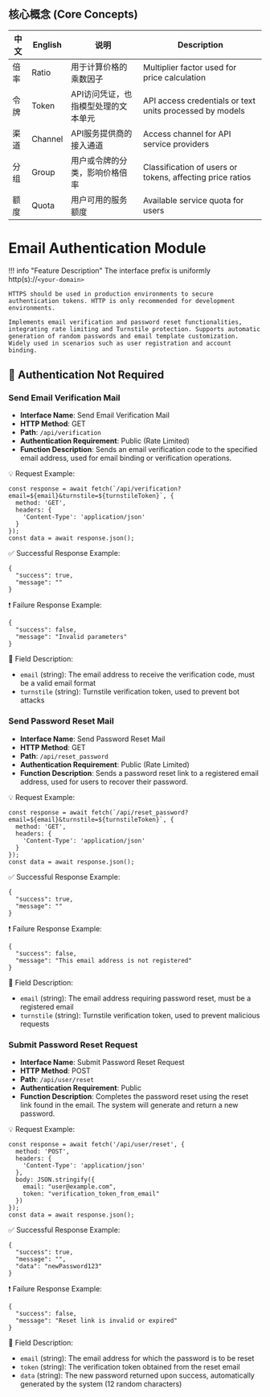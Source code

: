 ## 核心概念 (Core Concepts)

| 中文 | English | 说明 | Description |
|------|---------|------|-------------|
| 倍率 | Ratio | 用于计算价格的乘数因子 | Multiplier factor used for price calculation |
| 令牌 | Token | API访问凭证，也指模型处理的文本单元 | API access credentials or text units processed by models |
| 渠道 | Channel | API服务提供商的接入通道 | Access channel for API service providers |
| 分组 | Group | 用户或令牌的分类，影响价格倍率 | Classification of users or tokens, affecting price ratios |
| 额度 | Quota | 用户可用的服务额度 | Available service quota for users |

# Email Authentication Module

!!! info "Feature Description"
    The interface prefix is uniformly http(s)://`<your-domain>`

    HTTPS should be used in production environments to secure authentication tokens. HTTP is only recommended for development environments.

    Implements email verification and password reset functionalities, integrating rate limiting and Turnstile protection. Supports automatic generation of random passwords and email template customization. Widely used in scenarios such as user registration and account binding.

## 🔐 Authentication Not Required

### Send Email Verification Mail

- **Interface Name**: Send Email Verification Mail
- **HTTP Method**: GET
- **Path**: `/api/verification`
- **Authentication Requirement**: Public (Rate Limited)
- **Function Description**: Sends an email verification code to the specified email address, used for email binding or verification operations.

💡 Request Example:

```
const response = await fetch(`/api/verification?email=${email}&turnstile=${turnstileToken}`, {  
  method: 'GET',  
  headers: {  
    'Content-Type': 'application/json'  
  }  
});  
const data = await response.json();
```

✅ Successful Response Example:

```
{  
  "success": true,  
  "message": ""  
}
```

❗ Failure Response Example:

```
{  
  "success": false,  
  "message": "Invalid parameters"  
}
```

🧾 Field Description:

- `email` (string): The email address to receive the verification code, must be a valid email format
- `turnstile` (string): Turnstile verification token, used to prevent bot attacks

### Send Password Reset Mail

- **Interface Name**: Send Password Reset Mail
- **HTTP Method**: GET
- **Path**: `/api/reset_password`
- **Authentication Requirement**: Public (Rate Limited)
- **Function Description**: Sends a password reset link to a registered email address, used for users to recover their password.

💡 Request Example:

```
const response = await fetch(`/api/reset_password?email=${email}&turnstile=${turnstileToken}`, {  
  method: 'GET',  
  headers: {  
    'Content-Type': 'application/json'  
  }  
});  
const data = await response.json();
```

✅ Successful Response Example:

```
{  
  "success": true,  
  "message": ""  
}
```

❗ Failure Response Example:

```
{  
  "success": false,  
  "message": "This email address is not registered"  
}
```

🧾 Field Description:

- `email` (string): The email address requiring password reset, must be a registered email
- `turnstile` (string): Turnstile verification token, used to prevent malicious requests

### Submit Password Reset Request

- **Interface Name**: Submit Password Reset Request
- **HTTP Method**: POST
- **Path**: `/api/user/reset`
- **Authentication Requirement**: Public
- **Function Description**: Completes the password reset using the reset link found in the email. The system will generate and return a new password.

💡 Request Example:

```
const response = await fetch('/api/user/reset', {  
  method: 'POST',  
  headers: {  
    'Content-Type': 'application/json'  
  },  
  body: JSON.stringify({  
    email: "user@example.com",  
    token: "verification_token_from_email"  
  })  
});  
const data = await response.json();
```

✅ Successful Response Example:

```
{  
  "success": true,  
  "message": "",  
  "data": "newPassword123"  
}
```

❗ Failure Response Example:

```
{  
  "success": false,  
  "message": "Reset link is invalid or expired"  
}
```

🧾 Field Description:

- `email` (string): The email address for which the password is to be reset
- `token` (string): The verification token obtained from the reset email
- `data` (string): The new password returned upon success, automatically generated by the system (12 random characters)
